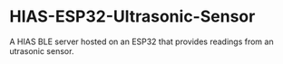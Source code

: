 # HIAS-ESP32-Ultrasonic-Sensor
A HIAS BLE server hosted on an ESP32 that provides readings from an utrasonic sensor.
